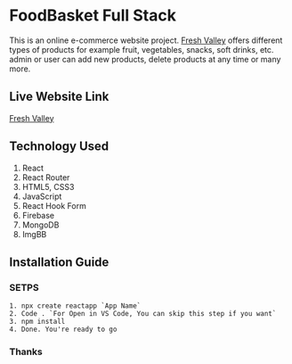 # FoodBasket Full Stack

This is an online e-commerce website project. [Fresh Valley](/) offers different types of products for example fruit, vegetables, snacks, soft drinks, etc. admin or user can add new products, delete products at any time or many more.

## Live Website Link

[Fresh Valley](/)

## Technology Used

1. React
2. React Router
3. HTML5, CSS3
4. JavaScript
5. React Hook Form
6. Firebase 
7. MongoDB 
8. ImgBB 


## Installation Guide
### **SETPS**
    1. npx create reactapp `App Name`
    2. Code . `For Open in VS Code, You can skip this step if you want`
    3. npm install
    4. Done. You're ready to go
  
### Thanks

